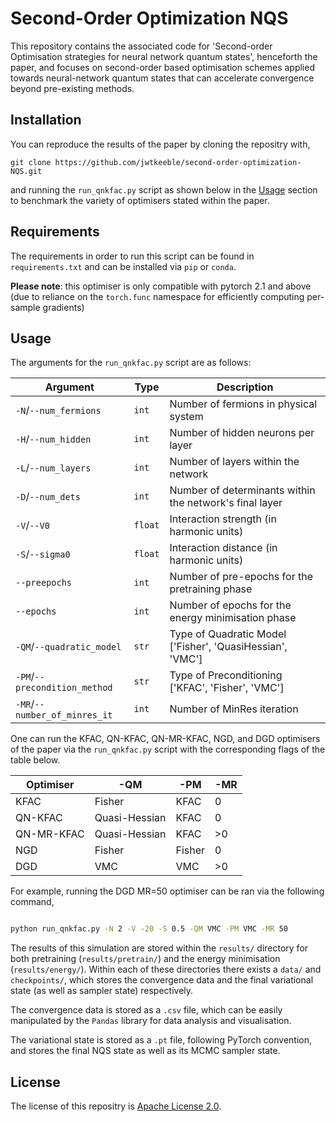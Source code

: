 # Second-Order Optimization NQS

This repository contains the associated code for 'Second-order Optimisation strategies for neural network quantum states', henceforth the paper,
and focuses on second-order based optimisation schemes applied towards neural-network quantum states that can accelerate convergence beyond pre-existing methods.

## Installation

You can reproduce the results of the paper by cloning the repositry with,

`git clone https://github.com/jwtkeeble/second-order-optimization-NQS.git`

and running the `run_qnkfac.py` script as shown below in the [Usage](#usage) section to benchmark the variety of optimisers stated within the paper.

## Requirements

The requirements in order to run this script can be found in `requirements.txt` and can be installed via `pip` or `conda`.

**Please note**: this optimiser is only compatible with pytorch 2.1 and above (due to reliance on the `torch.func` namespace for efficiently computing per-sample gradients)

## Usage

The arguments for the `run_qnkfac.py` script are as follows:

| Argument                      | Type    | Description                                               |
|-------------------------------|---------|-----------------------------------------------------------|
| `-N`/`--num_fermions`         | `int`   | Number of fermions in physical system                     |
| `-H`/`--num_hidden`           | `int`   | Number of hidden neurons per layer                        |
| `-L`/`--num_layers`           | `int`   | Number of layers within the network                       |
| `-D`/`--num_dets`             | `int`   | Number of determinants within the network's final layer   |
| `-V`/`--V0`                   | `float` | Interaction strength (in harmonic units)                  |
| `-S`/`--sigma0`               | `float` | Interaction distance (in harmonic units)                  |
| `--preepochs`                 | `int`   | Number of pre-epochs for the pretraining phase            |
| `--epochs`                    | `int`   | Number of epochs for the energy minimisation phase        |
| `-QM`/`--quadratic_model`     | `str`   | Type of Quadratic Model ['Fisher', 'QuasiHessian', 'VMC'] |
| `-PM`/`--precondition_method` | `str`   | Type of Preconditioning ['KFAC', 'Fisher', 'VMC']         |
| `-MR`/`--number_of_minres_it` | `int`   | Number of MinRes iteration                                |


One can run the KFAC, QN-KFAC, QN-MR-KFAC, NGD, and DGD optimisers of the paper via the `run_qnkfac.py` script with the corresponding flags of the table below.

| Optimiser  | -QM           | -PM    | -MR |
|------------|---------------|--------|-----|
| KFAC       | Fisher        | KFAC   | 0   |
| QN-KFAC    | Quasi-Hessian | KFAC   | 0   |
| QN-MR-KFAC | Quasi-Hessian | KFAC   | >0  |
| NGD        | Fisher        | Fisher | 0   |
| DGD        | VMC           | VMC    | >0  |

For example, running the DGD MR=50 optimiser can be ran via the following command,

```bash

python run_qnkfac.py -N 2 -V -20 -S 0.5 -QM VMC -PM VMC -MR 50

```

The results of this simulation are stored within the `results/` directory for both pretraining (`results/pretrain/`) and the energy minimisation (`results/energy/`). Within each of these directories there exists a `data/` and `checkpoints/`, which stores the convergence data and the final variational state (as well as sampler state) respectively. 

The convergence data is stored as a `.csv` file, which can be easily manipulated by the `Pandas` library for data analysis and visualisation. 

The variational state is stored as a `.pt` file, following PyTorch convention, and stores the final NQS state as well as its MCMC sampler state.

## License 

The license of this repositry is [Apache License 2.0](https://choosealicense.com/licenses/apache-2.0/).